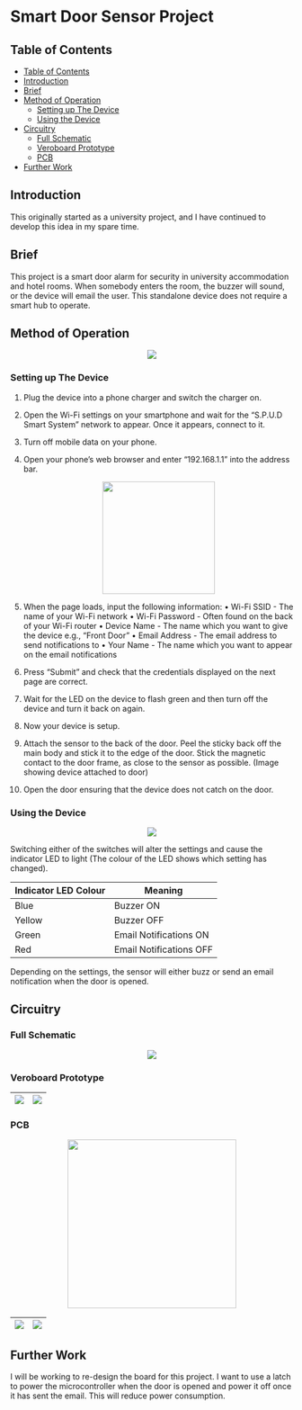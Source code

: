 # Smart Door Sensor Project

## Table of Contents

* [Table of Contents](#table-of-contents)
* [Introduction](#introduction)
* [Brief](#brief)
* [Method of Operation](#method-of-operation)
  + [Setting up The Device](#setting-up-the-device)
  + [Using the Device](#using-the-device)
* [Circuitry](#circuitry)
  + [Full Schematic](#full-schematic)
  + [Veroboard Prototype](#veroboard-prototype)
  + [PCB](#pcb)
* [Further Work](#further-work)

## Introduction

This originally started as a university project, and I have continued to develop this idea in my spare time.

## Brief

This project is a smart door alarm for security in university accommodation and hotel rooms. When somebody enters the room, the buzzer will sound, or the device will email the user. This standalone device does not require a smart hub to operate.

## Method of Operation

<p align="center">
  <img src="./Images/Flowchart.png"/>
</p>

### Setting up The Device

1. Plug the device into a phone charger and switch the charger on.

2. Open the Wi-Fi settings on your smartphone and wait for the “S.P.U.D Smart
   System” network to appear. Once it appears, connect to it.

3. Turn off mobile data on your phone.

4. Open your phone’s web browser and enter “192.168.1.1” into the address bar.
   
   <p align="center">
     <img src="./Images/Device_Setup_Page.jpg" width="200"/>
   </p>

5. When the page loads, input the following information:
   • Wi-Fi SSID - The name of your Wi-Fi network
   • Wi-Fi Password - Often found on the back of your Wi-Fi router
   • Device Name - The name which you want to give the device e.g., “Front Door”
   • Email Address - The email address to send notifications to
   • Your Name - The name which you want to appear on the email notifications

6. Press “Submit” and check that the credentials displayed on the next page are
   correct.

7. Wait for the LED on the device to flash green and then turn off the device and
   turn it back on again.

8. Now your device is setup.

9. Attach the sensor to the back of the door. Peel the sticky back off the main
   body and stick it to the edge of the door. Stick the magnetic contact to the
   door frame, as close to the sensor as possible. (Image showing device
   attached to door)

10. Open the door ensuring that the device does not catch on the door.

### Using the Device

<p align="center">
  <img src="./Images/Labelled_Diagram.jpg"/>
</p>

Switching either of the switches will alter the settings and cause the indicator LED to light (The colour of the LED shows which setting has changed).

| Indicator LED Colour | Meaning                 |
| -------------------- | ----------------------- |
| Blue                 | Buzzer ON               |
| Yellow               | Buzzer OFF              |
| Green                | Email Notifications ON  |
| Red                  | Email Notifications OFF |

Depending on the settings, the sensor will either buzz or send an email notification when the door is opened.

## Circuitry

### Full Schematic

<p align="center">
  <img src="./Images/Schematic.png"/>
</p>

### Veroboard Prototype

| <img src="./Images/Protoboard_Front.jpg"> | <img src="./Images/Protoboard_Back.jpg" /> |
| ----------------------------------------- | ------------------------------------------ |

### PCB

<p align="center">
  <img src="./Images/PCB_Design.png" width="300"/>
</p>

| <img src="./Images/PCB_Front.jpg"> | <img src="./Images/PCB_Back.jpg"> |
| ---------------------------------- | --------------------------------- |

## Further Work

I will be working to re-design the board for this project. I want to use a latch to power the microcontroller when the door is opened and power it off once it has sent the email. This will reduce power consumption.